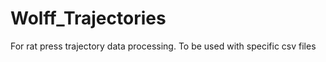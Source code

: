 # Wolff_Trajectories

For rat press trajectory data processing. To be used with specific csv files 
